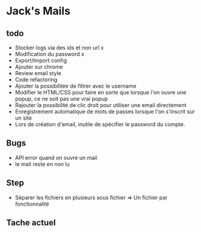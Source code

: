 # Jack's Mails


## todo
- Stocker logs via des ids et non url x
- Modification du password x
- Export/Import config
- Ajouter sur chrome
- Review email style
- Code refactoring
- Ajouter la possibilitée de filtrer avec le username
- Modifier le HTML/CSS pour faire en sorte que lorsque l'on ouvre une popup, ce ne soit pas une vrai popup
- Rajouter la possibilité de clic droit pour utiliser une email directement
- Enregistrement automatique de mots de passes lorsque l'on s'inscrit sur un site
- Lors de création d'email, inutile de spécifier le password du compte.



## Bugs 
- API error quand on ouvre un mail
- le mail reste en non lu

## Step 
- Séparer les fichiers en plusieurs sous fichier => Un fichier par fonctionnalité


## Tache actuel
